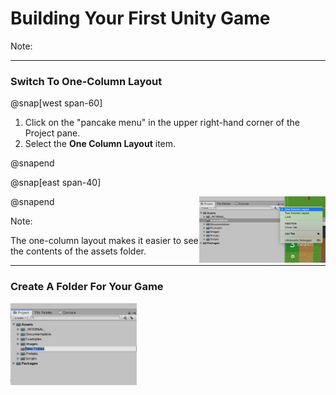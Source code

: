 # Building Your First Unity Game

Note:

---

### Switch To One-Column Layout

@snap[west span-60]

1. Click on the "pancake menu" in the upper right-hand corner of the Project pane.
1. Select the **One Column Layout** item.

@snapend

@snap[east span-40]

<img src="assets/one-column-layout.png" width="40%" align="right">

@snapend

Note:

The one-column layout makes it easier to see the contents of the assets folder.

---

### Create A Folder For Your Game

<img src="assets/new-folder.png" width="40%" float="right">
